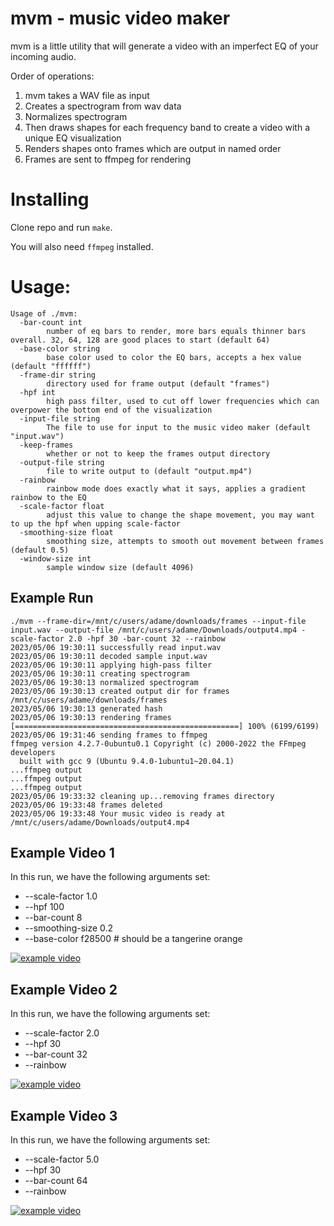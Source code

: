 # mvm - music video maker
mvm is a little utility that will generate a video with an imperfect EQ of your incoming audio. 

Order of operations:
1. mvm takes a WAV file as input
2. Creates a spectrogram from wav data
3. Normalizes spectrogram
4. Then draws shapes for each frequency band to create a video with a unique EQ visualization
5. Renders shapes onto frames which are output in named order
6. Frames are sent to ffmpeg for rendering

# Installing
Clone repo and run `make`.

You will also need `ffmpeg` installed.

# Usage:
```
Usage of ./mvm:
  -bar-count int
        number of eq bars to render, more bars equals thinner bars overall. 32, 64, 128 are good places to start (default 64)
  -base-color string
        base color used to color the EQ bars, accepts a hex value (default "ffffff")
  -frame-dir string
        directory used for frame output (default "frames")
  -hpf int
        high pass filter, used to cut off lower frequencies which can overpower the bottom end of the visualization
  -input-file string
        The file to use for input to the music video maker (default "input.wav")
  -keep-frames
        whether or not to keep the frames output directory
  -output-file string
        file to write output to (default "output.mp4")
  -rainbow
        rainbow mode does exactly what it says, applies a gradient rainbow to the EQ
  -scale-factor float
        adjust this value to change the shape movement, you may want to up the hpf when upping scale-factor
  -smoothing-size float
        smoothing size, attempts to smooth out movement between frames (default 0.5)
  -window-size int
        sample window size (default 4096)
```

## Example Run
```
./mvm --frame-dir=/mnt/c/users/adame/downloads/frames --input-file input.wav --output-file /mnt/c/users/adame/Downloads/output4.mp4 -scale-factor 2.0 -hpf 30 -bar-count 32 --rainbow
2023/05/06 19:30:11 successfully read input.wav
2023/05/06 19:30:11 decoded sample input.wav
2023/05/06 19:30:11 applying high-pass filter
2023/05/06 19:30:11 creating spectrogram
2023/05/06 19:30:13 normalized spectrogram
2023/05/06 19:30:13 created output dir for frames /mnt/c/users/adame/downloads/frames
2023/05/06 19:30:13 generated hash
2023/05/06 19:30:13 rendering frames
[==================================================] 100% (6199/6199)
2023/05/06 19:31:46 sending frames to ffmpeg
ffmpeg version 4.2.7-0ubuntu0.1 Copyright (c) 2000-2022 the FFmpeg developers
  built with gcc 9 (Ubuntu 9.4.0-1ubuntu1~20.04.1)
...ffmpeg output
...ffmpeg output
...ffmpeg output
2023/05/06 19:33:32 cleaning up...removing frames directory
2023/05/06 19:33:48 frames deleted
2023/05/06 19:33:48 Your music video is ready at /mnt/c/users/adame/Downloads/output4.mp4
```

## Example Video 1

In this run, we have the following arguments set:
* --scale-factor 1.0
* --hpf 100
* --bar-count 8
* --smoothing-size 0.2
* --base-color f28500 # should be a tangerine orange

[![example video](https://i.ytimg.com/vi/BRkeC26M82o/hqdefault.jpg)](https://www.youtube.com/watch?v=BRkeC26M82o)

## Example Video 2

In this run, we have the following arguments set:
* --scale-factor 2.0
* --hpf 30
* --bar-count 32
* --rainbow

[![example video](https://i.ytimg.com/vi/mg_OhM-pwA8/hqdefault.jpg)](https://www.youtube.com/watch?v=mg_OhM-pwA8)

## Example Video 3

In this run, we have the following arguments set:
* --scale-factor 5.0
* --hpf 30
* --bar-count 64
* --rainbow

[![example video](https://i.ytimg.com/vi/mg_OhM-pwA8/hqdefault.jpg)](https://www.youtube.com/watch?v=mg_OhM-pwA8)
